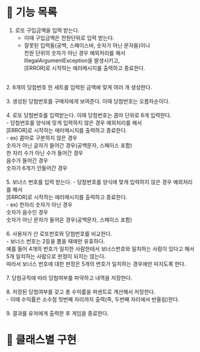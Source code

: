 # 📝 기능 목록

1. 로또 구입금액을 입력 받는다.<br>
   - 이때 구입금액은 천원단위로 입력 받는다.<br>
   - 잘못된 입력들(공백, 스페이스바, 숫자가 아닌 문자들)이나<br>
    천원 단위의 숫자가 아닌 경우 예외처리를 해서<br> 
    IllegalArgumentException을 발생시키고,<br>
    [ERROR]로 시작하는 에러메시지를 출력하고 종료한다.<br>
<br>
2. 6개의 당첨번호 한 세트를 입력된 금액에 맞게 여러 개 생성한다.<br>
<br>
3. 생성된 당첨번호를 구매자에게 보여준다. 이때 당첨번호는 오름차순이다.<br>
<br>
4. 로또 당첨번호를 입력받는다. 이때 당첨번호는 콤마 단위로 6개 입력한다.<br>
   - 당첨번호를 양식에 맞게 입력하지 않은 경우 예외처리를 해서<br>
     [ERROR]로 시작하는 에러메시지를 출력하고 종료한다.<br>
     - ex) 콤마로 구분하지 않은 경우<br>
         숫자가 아닌 글자가 들어간 경우(공백문자, 스페이스 포함)<br>
         한 자리 수가 아닌 수가 들어간 경우<br>
         음수가 들어간 경우<br>
         숫자가 6개가 안들어간 경우<br>
<br>
5. 보너스 번호를 입력 받는다.
   - 당첨번호를 양식에 맞게 입력하지 않은 경우 예외처리를 해서<br>
   [ERROR]로 시작하는 에러메시지를 출력하고 종료한다.<br>
       - ex) 한자리 숫자가 아닌 경우<br>
             숫자가 음수인 경우<br>
             숫자가 아닌 문자가 들어온 경우(공백문자, 스페이스 포함)<br>
<br>
6. 사용자가 산 로또번호와 당첨번호를 비교한다.<br>
   - 보너스 번호는 2등을 뽑을 때에만 유효하다.<br>
   예를 들어 4개의 번호가 일치한 사람한테서 보너스번호와 일치하는 사람이 있다고 해서<br>
   5개 일치하는 사람으로 판정이 되지는 않는다.<br>
   따라서 보너스 번호에 대한 판정은 5개의 번호가 일치하는 경우에만 따지도록 한다.<br>
<br>
7. 당첨규칙에 따라 당첨여부를 파악하고 내역을 저장한다.<br>
<br>
8. 저장된 당첨여부를 갖고 총 수익률을 퍼센트로 계산해서 저장한다.<br>
    - 이때 수익률은 소수점 첫번째 자리까지 출력(즉, 두번째 자리에서 반올림)한다.<br>
<br>
9. 결과를 유저에게 출력한 후 게임을 종료한다.<br>

# 📝 클래스별 구현


